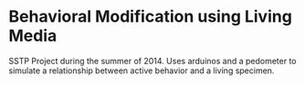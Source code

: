 # Behavioral Modification using Living Media
SSTP Project during the summer of 2014. 
Uses arduinos and a pedometer to simulate a relationship between active behavior and a living specimen.

